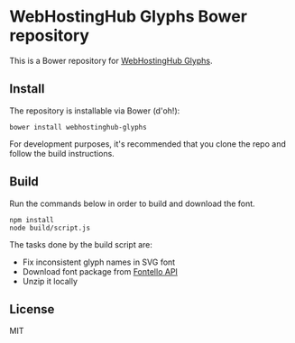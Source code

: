 # WebHostingHub Glyphs Bower repository
This is a Bower repository for [WebHostingHub Glyphs](http://webhostinghub.com/glyphs).

## Install
The repository is installable via Bower (d'oh!):

```shell
bower install webhostinghub-glyphs
```

For development purposes, it's recommended that you clone the repo and follow the build instructions.

## Build
Run the commands below in order to build and download the font.

```shell
npm install
node build/script.js
```

The tasks done by the build script are:

* Fix inconsistent glyph names in SVG font
* Download font package from [Fontello API](http://fontello.com/)
* Unzip it locally

## License
MIT